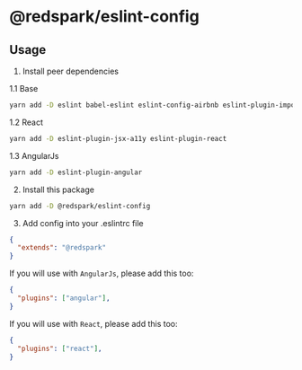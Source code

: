 # @redspark/eslint-config

## Usage
1. Install peer dependencies

1.1 Base
```bash
yarn add -D eslint babel-eslint eslint-config-airbnb eslint-plugin-import
```

1.2 React
```bash
yarn add -D eslint-plugin-jsx-a11y eslint-plugin-react
```

1.3 AngularJs
```bash
yarn add -D eslint-plugin-angular
```

2. Install this package
```bash
yarn add -D @redspark/eslint-config
```

3. Add config into your .eslintrc file
```json
{
  "extends": "@redspark"
}
```

If you will use with `AngularJs`, please add this too:

```json
{
  "plugins": ["angular"],
}
```

If you will use with `React`, please add this too:

```json
{
  "plugins": ["react"],
}
```
